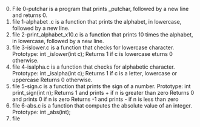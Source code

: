0. File 0-putchar is  a program that prints _putchar, followed by a new line and returns 0.
1. file 1-alphabet .c is a function that prints the alphabet, in lowercase, followed by a new line.
2. file 2-print_alphabet_x10.c is a  function that prints 10 times the alphabet, in lowercase, followed by a new line.
3. file  3-islower.c is a function that checks for lowercase character.
Prototype: int _islower(int c);
Returns 1 if c is lowercase
eturns 0 otherwise.
4. file 4-isalpha.c is a function that checks for alphabetic character.
Prototype: int _isalpha(int c);
Returns 1 if c is a letter, lowercase or uppercase
Returns 0 otherwise.
5. file 5-sign.c is a function that prints the sign of a number.
Prototype: int print_sign(int n);
Returns 1 and prints + if n is greater than zero
Returns 0 and prints 0 if n is zero
Returns -1 and prints - if n is less than zero
6. file 6-abs.c is a  function that computes the absolute value of an integer.
Prototype: int _abs(int); 
7. file 
